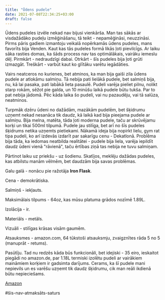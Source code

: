 ```yaml
---
title: "Ūdens pudele"
date: 2021-07-08T22:34:25+03:00
draft: false
---
```


Ūdens pudeles izvēle nekad nav bijusi vienkārša. 
Man tas sākās ar visdažādāko pudeļu izmēģināšanu, tā teikt - nepamēģināsi, neuzzināsi. 
Pirms pāris gadiem izmantoju veikalā nopērkamās ūdens pudeles, mans favorīts bija Venden. 
Kaut kas tās pudeles formā likās ļoti pievilcīgs. 
Ar laiku sāka rasties domas, ka šāds process nav tas optimālākais, vairāku iemeslu dēļ. 
Pirmkārt - nedraudzīgi dabai.
Otrkārt - šīs pudeles bija ļoti grūti izmazgāt. 
Treškārt - varbūt kaut ko glītāku varētu iegādāties. 

Vairs neatceros no kurienes, bet atminos, ka man bija gaiši zila ūdens pudele ar atlokāmu salmiņu. 
Tā nebija pati lielākā pudele, bet salmiņš bija, nu, kā lai pasaka, pati labākā lieta pasaulē. 
Pudeli varēja pieliet pilnu, nolikt starp rokām, sēžot pie galda, un 10 minūšu laikā pudele būtu tukša. 
Par to pat nebija jādomā. 
Pēc kāda laika šo pudeli, vai nu pazaudēju, vai tā salūza, neatminos.

Turpmāk dzēru ūdeni no dažādām, mazākām pudelēm, bet šķidrumu uzņemt nekad nesanāca tik daudz, kā laikā kad bija pieejama pudele ar salmiņu. 
Bija melna, matēta, tāda ļoti moderna pudele, taču ar skrūvējamu korķi un tikai 500ml tilpumā. 
Pudele jau stilīga, bet arī no šīs pudeles šķidrums netika uzņemts pietiekami. 
Nākamā ideja bija nopirkt lielu, gym rat tipa pudeli, ko arī izdevās izdarīt par sakarīgu cenu - Dekatlonā. 
Problēma bija tāda, ka iedomas neatbilda realitātei - pudele bija liela, varēja iepildīt daudz ūdeni vienā "rāvienā", taču ērtības ziņā tas nebija ne tuvu salmiņam.

Pārtinot laiku uz priekšu - uz šodienu. 
Skatījos, meklēju dažādas pudeles, kas atbilstu manām vēlmēm, bet daudzām bija savas problēmas. 

Galu galā - nonācu pie ražotāja **Iron Flask**. 

Cena - demokrātiska. 

Salmiņš - iekļauts. 

Maksimālais tilpums - 64oz, kas mūsu platuma grādos nozīmē 1.89L.

Izolācija - ir. 

Materiāls - metāls. 

Vizuāli - stilīgas krāsas visām gaumēm.

Atsauksmes - amazon.com, 64 tūkstoši atsauksmju, zvaigznītes rāda 5 no 5 (manuprāt - retums).

Pasūtīju.
Tad nu redzēs kāda būs funkcionāli, bet idejiski - 35 eiro, ieskaitot piegādi no amazon.de, par 1.18L termiski izolētu pudeli ar vairākiem maināmiem korķiem ir gadsimta darījums. 
Cerams, ka šī pudele mani nepievils un es varēšu uzņemt tik daudz šķidrumu, cik man reāli ikdienā būtu nepieciešams.

[Amazon](https://www.amazon.de/-/en/Iron-Flask-Sports-Water-Bottle/dp/B07XCDFZ79/ref=mp_s_a_1_4?dchild=1&keywords=Iron%2Bflask&qid=1625769143&sr=8-4&th=1&psc=1)  

#šis-nav-atmaksāts-saturs